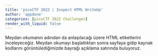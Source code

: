 ```yaml
---
title: 'picoCTF 2022 | Inspect HTML WriteUp'
author: 'appdone'
categories: [picoCTF 2022 Challenges]
render_with_liquid: false
---
```


Meydan okumanın adından da anlaşılacağı üzere HTML etiketlerini inceleyeceğiz. Meydan okumayı başlattıktan sonra sayfaya gidip kaynak kodlarını görüntülediğimizde bayrağı açıklama satırında buluyoruz.

